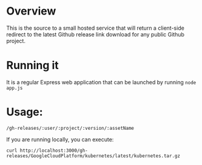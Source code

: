 # Overview

This is the source to a small hosted service that will return a client-side redirect to the latest Github release link download for any public Github project.

# Running it
It is a regular Express web application that can be launched by running `node app.js`

# Usage:

`/gh-releases/:user/:project/:version/:assetName`

If you are running locally, you can execute:

`curl http://localhost:3000/gh-releases/GoogleCloudPlatform/kubernetes/latest/kubernetes.tar.gz`
